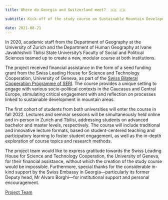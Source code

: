 ```yaml
---
title: Where do Georgia and Switzerland meet?  🇬🇪 🇨🇭

subtitle: Kick-off of the study course on Sustainable Mountain Development

date: 2021-08-21
---
```


In 2020, academic staff from the Department of Geography at the University of Zurich and the Department of Human Geography at Ivane Javakhishvili Tbilisi State University’s Faculty of Social and Political Sciences teamed up to create a new, modular course at both institutions. 

<!--more-->

The project received financial assistance in the form of a seed funding grant from the Swiss Leading House for Science and Technology Cooperation, University of Geneva, as part of the [Swiss Bilateral Cooperation Programme of SERI](https://www.sbfi.admin.ch/sbfi/en/home/research-and-innovation/international-cooperation-r-and-i/bilateral-programmes.html). The course provides a unique setting to engage with various socio-political contexts in the Caucasus and Central Europe, stimulating critical engagement with and reflection on processes linked to sustainable development in mountain areas.

The first cohort of students from both universities will enter the course in fall 2022. Lectures and seminar sessions will be simultaneously held online and in-person in Zurich and Tbilisi, addressing students on advanced bachelor and master levels, respectively. The course will include traditional and innovative lecture formats, based on student-centered teaching and participatory learning to foster student engagement, as well as the in-depth exploration of course topics and research methods.

The project team would like to express gratitude towards the Swiss Leading House for Science and Technology Cooperation, the University of Geneva, for their financial assistance, without which the creation of the study course would be impossible. Furthermore, special thanks for the considerable in-kind support by the Swiss Embassy in Georgia—particularly its former Deputy head, Mr Alvaro Borghi—for institutional support and personal encouragement.

[Project Team](https://sustainablemountain.netlify.app/people/)
